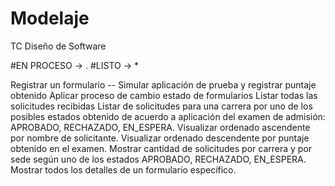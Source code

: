 # Modelaje
TC Diseño de Software

 #EN PROCESO -> .
 #LISTO -> *
 
Registrar un formulario --
Simular aplicación de prueba y registrar puntaje obtenido
Aplicar proceso de cambio estado de formularios
Listar todas las solicitudes recibidas
Listar de solicitudes para una carrera por uno de los posibles estados obtenido de acuerdo a aplicación del examen de admisión: APROBADO, RECHAZADO, EN_ESPERA.
  Visualizar ordenado ascendente por nombre de solicitante.
	Visualizar ordenado descendente por puntaje obtenido en el examen.
Mostrar cantidad de solicitudes por carrera y por sede según uno de los estados APROBADO, RECHAZADO, EN_ESPERA.
Mostrar todos los detalles de un formulario específico.

